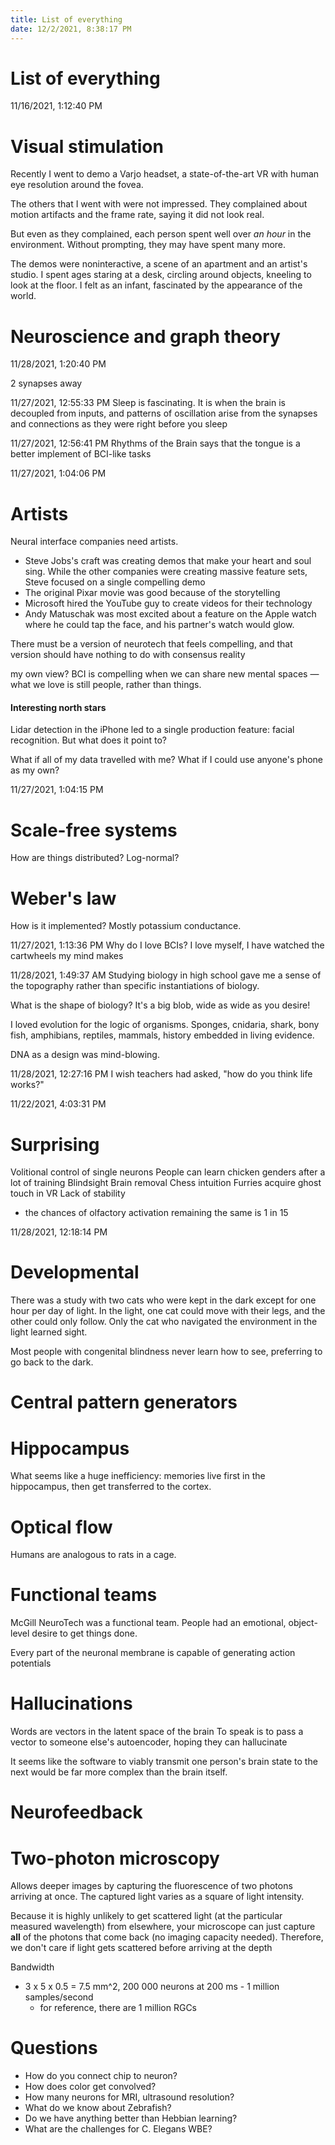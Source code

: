 ```yaml
---
title: List of everything
date: 12/2/2021, 8:38:17 PM
---
```

# List of everything
11/16/2021, 1:12:40 PM
# Visual stimulation

Recently I went to demo a Varjo headset, a state-of-the-art VR with human eye resolution around the fovea.

The others that I went with were not impressed. They complained about motion artifacts and the frame rate, saying it did not look real.

But even as they complained, each person spent well over *an hour* in the environment. Without prompting, they may have spent many more.

The demos were noninteractive, a scene of an apartment and an artist's studio. I spent ages staring at a desk, circling around objects, kneeling to look at the floor. I felt as an infant, fascinated by the appearance of the world.

# Neuroscience and graph theory

11/28/2021, 1:20:40 PM

2 synapses away

11/27/2021, 12:55:33 PM
Sleep is fascinating. It is when the brain is decoupled from inputs, and patterns of oscillation arise from the synapses and connections as they were right before you sleep

11/27/2021, 12:56:41 PM
Rhythms of the Brain says that the tongue is a better implement of BCI-like tasks

11/27/2021, 1:04:06 PM
# Artists
Neural interface companies need artists.
- Steve Jobs's craft was creating demos that make your heart and soul sing. While the other companies were creating massive feature sets, Steve focused on a single compelling demo
- The original Pixar movie was good because of the storytelling
- Microsoft hired the YouTube guy to create videos for their technology
- Andy Matuschak was most excited about a feature on the Apple watch where he could tap the face, and his partner's watch would glow.

There must be a version of neurotech that feels compelling, and that version should have nothing to do with consensus reality


my own view? BCI is compelling when we can share new mental spaces — what we love is still people, rather than things.

#### Interesting north stars
Lidar detection in the iPhone led to a single production feature: facial recognition. But what does it point to?

What if all of my data travelled with me? What if I could use anyone's phone as my own?

11/27/2021, 1:04:15 PM
# Scale-free systems
How are things distributed? Log-normal?

# Weber's law
How is it implemented? Mostly potassium conductance. 

11/27/2021, 1:13:36 PM
Why do I love BCIs? I love myself, I have watched the cartwheels my mind makes

11/28/2021, 1:49:37 AM
Studying biology in high school gave me a sense of the topography rather than specific instantiations of biology.

What is the shape of biology? It's a big blob, wide as wide as you desire!

I loved evolution for the logic of organisms. Sponges, cnidaria, shark, bony fish, amphibians, reptiles, mammals, history embedded in living evidence.

DNA as a design was mind-blowing. 

11/28/2021, 12:27:16 PM
I wish teachers had asked, "how do you think life works?"

11/22/2021, 4:03:31 PM
# Surprising

Volitional control of single neurons
People can learn chicken genders after a lot of training
Blindsight
Brain removal
Chess intuition
Furries acquire ghost touch in VR
Lack of stability
- the chances of olfactory activation remaining the same is 1 in 15

11/28/2021, 12:18:14 PM 
# Developmental 

There was a study with two cats who were kept in the dark except for one hour per day of light. In the light, one cat could move with their legs, and the other could only follow. Only the cat who navigated the environment in the light learned sight.

Most people with congenital blindness never learn how to see, preferring to go back to the dark.



# Central pattern generators


# Hippocampus
What seems like a huge inefficiency: memories live first in the hippocampus, then get transferred to the cortex.

# Optical flow
Humans are analogous to rats in a cage. 

# Functional teams
McGill NeuroTech was a functional team. People had an emotional, object-level desire to get things done.

Every part of the neuronal membrane is capable of generating action potentials

# Hallucinations
Words are vectors in the latent space of the brain
To speak is to pass a vector to someone else's autoencoder, hoping they can hallucinate

It seems like the software to viably transmit one person's brain state to the next would be far more complex than the brain itself.

# Neurofeedback


# Two-photon microscopy
Allows deeper images by capturing the fluorescence of two photons arriving at once. The captured light varies as a square of light intensity.

Because it is highly unlikely to get scattered light (at the particular measured wavelength) from elsewhere, your microscope can just capture **all** of the photons that come back (no imaging capacity needed). Therefore, we don't care if light gets scattered before arriving at the depth

Bandwidth
- 3 x 5 x 0.5 = 7.5 mm^2, 200 000 neurons at 200 ms - 1 million samples/second
  - for reference, there are 1 million RGCs


# Questions
- How do you connect chip to neuron?
- How does color get convolved?
- How many neurons for MRI, ultrasound resolution?
- What do we know about Zebrafish?
- Do we have anything better than Hebbian learning?
- What are the challenges for C. Elegans WBE?